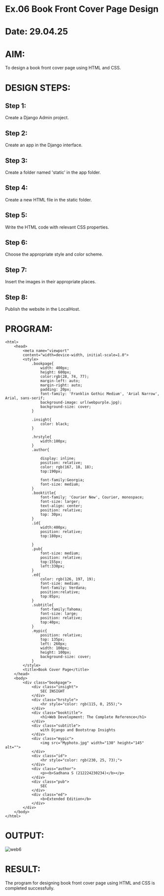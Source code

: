 # Ex.06 Book Front Cover Page Design
# Date: 29.04.25
# AIM:
To design a book front cover page using HTML and CSS.

# DESIGN STEPS:
## Step 1:
Create a Django Admin project.

## Step 2:
Create an app in the Django interface.

## Step 3:
Create a folder named 'static' in the app folder.

## Step 4:
Create a new HTML file in the static folder.

## Step 5:
Write the HTML code with relevant CSS properties.

## Step 6:
Choose the appropriate style and color scheme.

## Step 7:
Insert the images in their appropriate places.

## Step 8:
Publish the website in the LocalHost.

# PROGRAM:
```
<html>
    <head>
        <meta name="viewport"
        content="width=device-width, initial-scale=1.0">
        <style>
            .bookpage{
                width: 400px;
                height: 600px;
                color:rgb(28, 74, 77);
                margin-left: auto;
                margin-right: auto;
                padding: 20px;
                font-family: 'Franklin Gothic Medium', 'Arial Narrow',  Arial, sans-serif;
                background-image: url(webpurple.jpg);
                background-size: cover;
            }

            .insight{
                color: black;
            }

            .hrstyle{
                width:100px;
            }
            .author{

                display: inline;
                position: relative;
                color: rgb(167, 18, 18);
                top:190px;

                font-family:Georgia;
                font-size: medium;
            }
            .booktitle{
                font-family: 'Courier New', Courier, monospace;
                font-size: larger;
                text-align: center;
                position: relative;
                top: 30px;
            }
            .id{
                width:400px;
                position: relative;
                top:180px;

            }
            .pub{
                font-size: medium;
                position: relative;
                top:155px;
                left:330px;
            }
            .ed{
                color: rgb(126, 197, 19);
                font-size: medium;
                font-family: Verdana;
                position:relative;
                top:85px;
            }
            .subtitle{
                font-family:Tahoma;
                font-size: large;
                position: relative;
                top:40px;
            }
            .mypic{
                position: relative;
                top: 135px;
                left: 260px;
                width: 100px;
                height: 100px;
                background-size: cover;
            }
        </style>
        <title>Book Cover Page</title>
    </head>
    <body>
        <div class="bookpage">
            <div class="insight">
                SEC INSIGHT
            </div>
            <div class="hrstyle">
                <hr style="color: rgb(115, 0, 255);">
            </div>
            <div class="booktitle">
                <h1>Web Development: The Complete Reference</h1>
            </div>
            <div class="subtitle">
                with Django and Bootstrap Insights
            </div>
            <div class="mypic">
                <img src="Myphoto.jpg" width="130" height="145" alt="">
            </div>
            <div class="id">
                <hr style="color: rgb(230, 25, 73);">
            </div>
            <div class="author">
                <p><b>Sadhana S (212224230234)</b></p>
            </div>
            <div class="pub">
                SEC
            </div>
            <div class="ed">
                <b>Extended Edition</b>
            </div>
        </div>
    </body>
</html>
```
# OUTPUT:
![web6](https://github.com/user-attachments/assets/4e97882c-4e86-4fd0-8272-3c68cc17f0e3)

# RESULT:
The program for designing book front cover page using HTML and CSS is completed successfully.
